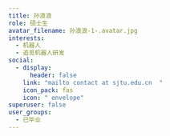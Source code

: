 ```yaml
---
title: 孙浪浪
role: 硕士生
avatar_filename: 孙浪浪-1-.avatar.jpg
interests:
  - 机器人
  - 追觅机器人研发
social:
  - display:
      header: false
    link: "mailto contact at sjtu.edu.cn  "
    icon_pack: fas
    icon: " envelope"
superuser: false
user_groups:
  - 已毕业
---
```

